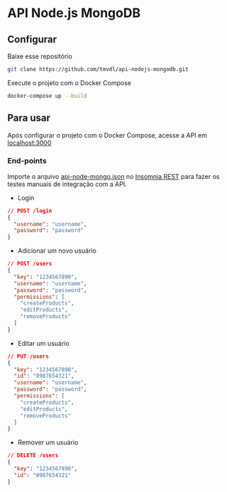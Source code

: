 # API Node.js MongoDB

## Configurar

Baixe esse repositório

```bash
git clone https://github.com/tmvdl/api-nodejs-mongodb.git
```

Execute o projeto com o Docker Compose

```bash
docker-compose up --build
```

## Para usar

Após configurar o projeto com o Docker Compose, acesse a API em [localhost:3000](http://localhost:3000)

### End-points

Importe o arquivo [api-node-mongo.json](api-node-mongo.json) no [Insomnia REST](https://insomnia.rest/download) para fazer os testes manuais de integração com a API.

* Login

```json
// POST /login
{
  "username": "username",
  "password": "password"
}
```

* Adicionar um novo usuário

```json
// POST /users
{
  "key": "1234567890",
  "username": "username",
  "password": "password",
  "permissions": [
    "createProducts",
    "editProducts",
    "removeProducts"
  ]
}
```

* Editar um usuário

```json
// PUT /users
{
  "key": "1234567890",
  "id": "0987654321",
  "username": "username",
  "password": "password",
  "permissions": [
    "createProducts",
    "editProducts",
    "removeProducts"
  ]
}
```

* Remover um usuário

```json
// DELETE /users
{
  "key": "1234567890",
  "id": "0987654321"
}
```

